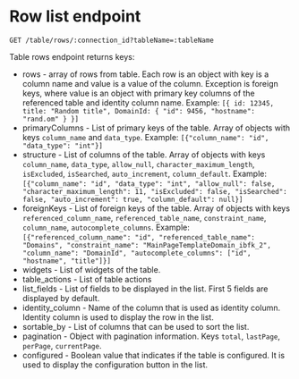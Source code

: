 Row list endpoint
=========================================

`GET /table/rows/:connection_id?tableName=:tableName`

Table rows endpoint returns keys:

* rows - array of rows from table. Each row is an object with key is a column name and value is a value of the column. Exception is foreign keys, where value is an object with primary key columns of the referenced table and identity column name. Example: `[{ id: 12345, title: "Random title", DomainId: { "id": 9456, "hostname": "rand.om" } }]`
* primaryColumns - List of primary keys of the table. Array of objects with keys `column_name` and `data_type`. Example: `[{"column_name": "id", "data_type": "int"}]`
* structure - List of columns of the table. Array of objects with keys `column_name`, `data_type`, `allow_null`, `character_maximum_length`, `isExcluded`, `isSearched`, `auto_increment`, `column_default`. Example: `[{"column_name": "id", "data_type": "int", "allow_null": false, "character_maximum_length": 11, "isExcluded": false, "isSearched": false, "auto_increment": true, "column_default": null}]`
* foreignKeys - List of foreign keys of the table. Array of objects with keys `referenced_column_name`, `referenced_table_name`, `constraint_name`, `column_name`, `autocomplete_columns`. Example: `[{"referenced_column_name": "id", "referenced_table_name": "Domains", "constraint_name": "MainPageTemplateDomain_ibfk_2", "column_name": "DomainId", "autocomplete_columns": ["id", "hostname", "title"]}]`
* widgets - List of widgets of the table.
* table_actions - List of table actions
* list_fields - List of fields to be displayed in the list. First 5 fields are displayed by default.
* identity_column - Name of the column that is used as identity column. Identity column is used to display the row in the list.
* sortable_by - List of columns that can be used to sort the list.
* pagination - Object with pagination information. Keys `total`, `lastPage`, `perPage`, `currentPage`.
* configured - Boolean value that indicates if the table is configured. It is used to display the configuration button in the list.